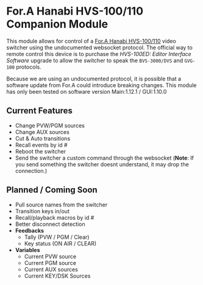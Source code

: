 # For.A Hanabi HVS-100/110 Companion Module

This module allows for control of a [For.A Hanabi HVS-100/110](https://www.for-a.com/products/hvsxt100_xt110/) video switcher using the undocumented websocket protocol. The official way to remote control this device is to purchase the _HVS-100ED: Editor Interface Software_ upgrade to allow the switcher to speak the `BVS-3000/DVS` and `GVG-100` protocols.

Because we are using an undocumented protocol, it is possible that a software update from For.A could introduce breaking changes. This module has only been tested on software version Main:1.12.1 / GUI:1.10.0

## Current Features

- Change PVW/PGM sources
- Change AUX sources
- Cut & Auto transitions
- Recall events by id #
- Reboot the switcher
- Send the switcher a custom command through the websocket (**Note**: If you send something the switcher doesnt understand, it may drop the connection.)

## Planned / Coming Soon

- Pull source names from the switcher
- Transition keys in/out
- Recall/playback macros by id #
- Better disconnect detection
- **Feedbacks**
  - Tally (PVW / PGM / Clear)
  - Key status (ON AIR / CLEAR)
- **Variables**
  - Current PVW source
  - Current PGM source
  - Current AUX sources
  - Current KEY/DSK Sources
